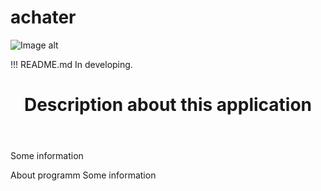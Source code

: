 # achater

![Image alt](https://github.com/gvozdev1986/achater/blob/master/img/ACHATER.png)


!!! README.md In developing.
<html>
 <body>
  <header>
    <h1>Description about this application</h1>
  </header>
  <article>
    <p>Some information</p>
  </article>
  <footer>
    About programm
    Some information
  </footer>
 </body> 
</html>